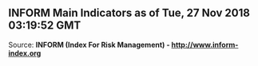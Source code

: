 ## INFORM Main Indicators as of Tue, 27 Nov 2018 03:19:52 GMT

Source: **INFORM (Index For Risk Management) - http://www.inform-index.org**